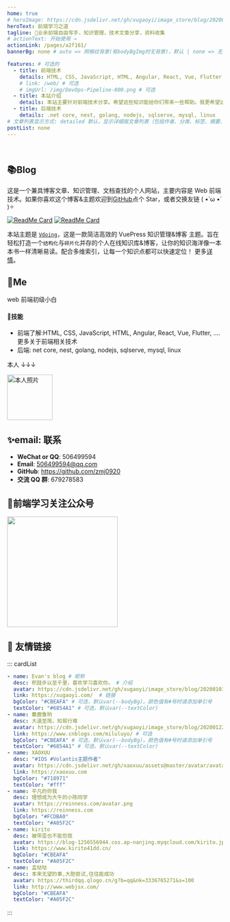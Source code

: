 ```yaml
---
home: true
# heroImage: https://cdn.jsdelivr.net/gh/xugaoyi/image_store/blog/20200409124835.png
heroText: 前端学习之道
tagline: 🚀业余前端自由写手，知识管理，技术文章分享，资料收集
# actionText: 开始使用 →
actionLink: /pages/a2f161/
bannerBg: none # auto => 网格纹背景(有bodyBgImg时无背景)，默认 | none => 无 | '大图地址' | background: 自定义背景样式       提示：如发现文本颜色不适应你的背景时可以到palette.styl修改$bannerTextColor变量

features: # 可选的
  - title: 前端技术
    details: HTML, CSS, JavaScript, HTML, Angular, React, Vue, Flutter, ....更多关于前端相关技术
    # link: /web/ # 可选
    # imgUrl: /img/DevOps-Pipeline-800.png # 可选
  - title: 本站介绍
    details: 本站主要针对前端技术分享。希望这些知识能给你们带来一些帮助。我更希望这个网站发展成WiKi 的形式，而不是一堆教程。我也希望大家能多提建议。
  - title: 后端技术
    details: .net core, nest, golang, nodejs, sqlserve, mysql, linux
# 文章列表显示方式: detailed 默认，显示详细版文章列表（包括作者、分类、标签、摘要、分页等）| simple => 显示简约版文章列表（仅标题和日期）| none 不显示文章列表
postList: none
---
```


<!-- <p align="left">
  <a href="https://www.npmjs.com/package/vuepress-theme-vdoing" target="_blank"><img src="https://img.shields.io/npm/v/vuepress-theme-vdoing" alt="npm" class="no-zoom"></a>
  <a href="https://www.npmjs.com/package/vuepress-theme-vdoing" target="_blank"><img src="https://img.shields.io/npm/dt/vuepress-theme-vdoing" alt="npm" class="no-zoom"></a>
  <a href="https://github.com/xugaoyi/vuepress-theme-vdoing" target="_blank"><img src='https://img.shields.io/github/stars/xugaoyi/vuepress-theme-vdoing' alt='GitHub stars' class="no-zoom"></a>
  <a href="https://github.com/xugaoyi/vuepress-theme-vdoing" target="_blank"><img src='https://img.shields.io/github/forks/xugaoyi/vuepress-theme-vdoing' alt='GitHub forks' class="no-zoom"></a>
</p> -->
<br/>

## 📚Blog

这是一个兼具博客文章、知识管理、文档查找的个人网站，主要内容是 Web 前端技术。如果你喜欢这个博客&主题欢迎到[GitHub](https://github.com/zmj0920/vuepress-theme-vdoing)点个 Star，或者交换友链 ( •̀ ω •́ )✧


[<img src="https://github-readme-stats.vercel.app/api/pin/?username=zmj0920&amp;repo=FleetingTime" alt="ReadMe Card" class="no-zoom">](https://github.com/zmj0920/FleetingTime)
[<img src="https://github-readme-stats.vercel.app/api/pin/?username=zmj0920&amp;repo=vuepress-theme-vdoing" alt="ReadMe Card" class="no-zoom">](https://www.521em.cn/)

本站主题是 [`Vdoing`](https://github.com/zmj0920/vuepress-theme-vdoing)，这是一款简洁高效的 VuePress 知识管理&博客 主题。旨在轻松打造一个`结构化`与`碎片化`并存的个人在线知识库&博客，让你的知识海洋像一本本书一样清晰易读。配合多维索引，让每一个知识点都可以快速定位！ 更多[详情](https://github.com/zmj0920/vuepress-theme-vdoing)。

## 🐼Me

web 前端初级小白

#### 🎉技能

- 前端了解:HTML, CSS, JavaScript, HTML, Angular, React, Vue, Flutter, ....更多关于前端相关技术
- 后端: net core, nest, golang, nodejs, sqlserve, mysql, linux

本人 ↓↓↓

<img src='https://cdn.jsdelivr.net/gh/zmj0920/image_store/blog/%E5%BE%AE%E4%BF%A1%E5%9B%BE%E7%89%87_20210522215249.jpg' alt='本人照片' style="width:106px;">

## ✨email: 联系

- **WeChat or QQ**: <a :href="qqUrl" class='qq'>506499594</a>
- **Email**: <a href="mailto:506499594@qq.com">506499594@qq.com</a>
- **GitHub**: <https://github.com/zmj0920>
- **交流 QQ 群**: 679278583

## 🎉前端学习关注公众号

<img src='https://cdn.jsdelivr.net/gh/zmj0920/image_store/blog/qrcode_for_gh_52992b8978d4_258%20(1).jpg'  style="width:258px;">

<script>
  export default {
    data(){
      return {
        qqUrl: 'tencent://message/?uin=506499494&Site=&Menu=yes'
      }
    },
    mounted(){
      const flag =  navigator.userAgent.match(/(phone|pad|pod|iPhone|iPod|ios|iPad|Android|Mobile|BlackBerry|IEMobile|MQQBrowser|JUC|Fennec|wOSBrowser|BrowserNG|WebOS|Symbian|Windows Phone)/i);
      if(flag){
        this.qqUrl = 'mqqwpa://im/chat?chat_type=wpa&uin=506499494&version=1&src_type=web&web_src=oicqzone.com'
      }
    }
  }
</script>

## 🎉 友情链接

::: cardList

```yaml
- name: Evan's blog # 昵称
  desc: 积跬步以至千里，喜欢学习喜欢你。 # 介绍
  avatar: https://cdn.jsdelivr.net/gh/xugaoyi/image_store/blog/20200103123203.jpg # 头像
  link: https://xugaoyi.com/  # 链接
  bgColor: "#CBEAFA" # 可选，默认var(--bodyBg)。颜色值有#号时请添加单引号
  textColor: "#6854A1" # 可选，默认var(--textColor)
- name: 麋鹿鲁哟
  desc: 大道至简，知易行难
  avatar: https://cdn.jsdelivr.net/gh/xugaoyi/image_store/blog/20200122153807.jpg # 可选
  link: https://www.cnblogs.com/miluluyo/ # 可选
  bgColor: "#CBEAFA" # 可选，默认var(--bodyBg)。颜色值有#号时请添加单引号
  textColor: "#6854A1" # 可选，默认var(--textColor)
- name: XAOXUU
  desc: "#IOS #Volantis主题作者"
  avatar: https://cdn.jsdelivr.net/gh/xaoxuu/assets@master/avatar/avatar.png
  link: https://xaoxuu.com
  bgColor: "#718971"
  textColor: "#fff"
- name: 平凡的你我
  desc: 理想成为大牛的小陈同学
  avatar: https://reinness.com/avatar.png
  link: https://reinness.com
  bgColor: "#FCDBA0"
  textColor: "#A05F2C"
- name: kirito
  desc: 被带歪也不能怨我
  avatar: https://blog-1256556944.cos.ap-nanjing.myqcloud.com/kirito.jpg
  link: https://www.kirito41dd.cn/
  bgColor: "#CBEAFA"
  textColor: "#A05F2C"
- name: 孟哒哒
  desc: 本来无望的事,大胆尝试,往往能成功
  avatar: https://thirdqq.qlogo.cn/g?b=qq&nk=3336765271&s=100
  link: http://www.webjsx.com/
  bgColor: "#CBEAFA"
  textColor: "#A05F2C"
```

:::
